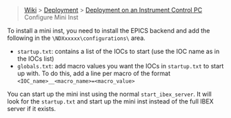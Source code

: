 > [Wiki](Home) > [Deployment](Deployment) > [Deployment on an Instrument Control PC](Deployment-on-an-Instrument-Control-PC) 
> Configure Mini Inst

To install a mini inst, you need to install the EPICS backend and add the following in the `\NDXxxxxx\configurations\` area.

- `startup.txt`: contains a list of the IOCs to start (use the IOC name as in the IOCs list)
- `globals.txt`: add macro values you want the IOCs in `startup.txt` to start up with. To do this, add a line per macro of the format `<IOC_name>__<macro_name>=<macro_value>`

You can start up the mini inst using the normal `start_ibex_server`. It will look for the `startup.txt` and start up the mini inst instead of the full IBEX server if it exists.
